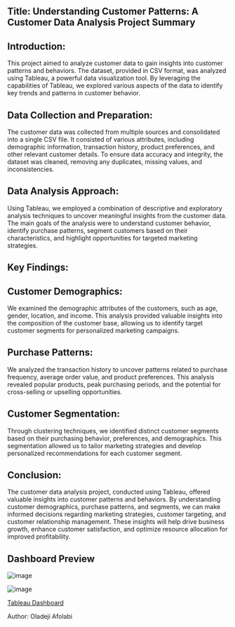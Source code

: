 ## Title: Understanding Customer Patterns: A Customer Data Analysis Project Summary

## Introduction:
This project aimed to analyze customer data to gain insights into customer patterns and behaviors. The dataset, provided in CSV format, was analyzed using Tableau, a powerful data visualization tool. By leveraging the capabilities of Tableau, we explored various aspects of the data to identify key trends and patterns in customer behavior.

## Data Collection and Preparation:
The customer data was collected from multiple sources and consolidated into a single CSV file. It consisted of various attributes, including demographic information, transaction history, product preferences, and other relevant customer details. To ensure data accuracy and integrity, the dataset was cleaned, removing any duplicates, missing values, and inconsistencies.

## Data Analysis Approach:
Using Tableau, we employed a combination of descriptive and exploratory analysis techniques to uncover meaningful insights from the customer data. The main goals of the analysis were to understand customer behavior, identify purchase patterns, segment customers based on their characteristics, and highlight opportunities for targeted marketing strategies.

## Key Findings:

## Customer Demographics: 
We examined the demographic attributes of the customers, such as age, gender, location, and income. This analysis provided valuable insights into the composition of the customer base, allowing us to identify target customer segments for personalized marketing campaigns.

## Purchase Patterns: 
We analyzed the transaction history to uncover patterns related to purchase frequency, average order value, and product preferences. This analysis revealed popular products, peak purchasing periods, and the potential for cross-selling or upselling opportunities.

## Customer Segmentation: 
Through clustering techniques, we identified distinct customer segments based on their purchasing behavior, preferences, and demographics. This segmentation allowed us to tailor marketing strategies and develop personalized recommendations for each customer segment.

## Conclusion:
The customer data analysis project, conducted using Tableau, offered valuable insights into customer patterns and behaviors. By understanding customer demographics, purchase patterns, and segments, we can make informed decisions regarding marketing strategies, customer targeting, and customer relationship management. These insights will help drive business growth, enhance customer satisfaction, and optimize resource allocation for improved profitability.

## Dashboard Preview
![image](https://github.com/oladejiafo/customer_partern_analysis/assets/69392408/040902c4-4280-48c2-a92d-5b07c8fed07a)

![image](https://github.com/oladejiafo/customer_partern_analysis/assets/69392408/841e6fd3-6974-4702-8d4a-ca2e44cd0902)

[Tableau Dashboard](https://public.tableau.com/views/CustomerAnalysis_16864039123170/Dashboard1?:language=en-US&:display_count=n&:origin=viz_share_link)

Author: Oladeji Afolabi
